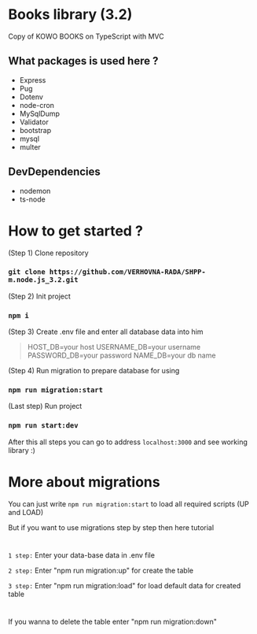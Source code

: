 # Books library (3.2)

Copy of KOWO BOOKS on TypeScript with MVC

## What packages is used here ?

- Express
- Pug
- Dotenv
- node-cron
- MySqlDump
- Validator
- bootstrap
- mysql
- multer

## DevDependencies

- nodemon
- ts-node

# How to get started ?
(Step 1) Clone repository
### `git clone https://github.com/VERHOVNA-RADA/SHPP-m.node.js_3.2.git `
(Step 2) Init project
### `npm i`
(Step 3) Create .env file and enter all database data into him
> HOST_DB=your host
> USERNAME_DB=your username
> PASSWORD_DB=your password
> NAME_DB=your db name

(Step 4) Run migration to prepare database for using
### `npm run migration:start`

(Last step) Run project
### `npm run start:dev`

After this all steps you can go to address ```localhost:3000``` and see working library :)

# More about migrations

You can just write ```npm run migration:start``` to load all required scripts (UP and LOAD)

But if you want to use migrations step by step then here tutorial
#

```1 step:``` Enter your data-base data in .env file

```2 step:``` Enter "npm run migration:up" for create the table

```3 step:``` Enter "npm run migration:load" for load default data for created table

#
If you wanna to delete the table enter "npm run migration:down"

